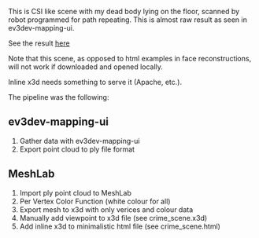 This is CSI like scene with my dead body lying on the floor, scanned by robot programmed for path repeating.
This is almost raw result as seen in ev3dev-mapping-ui.

See the result [here](http://htmlpreview.github.io/?https://github.com/bmegli/ev3dev-mapping-results/blob/master/point%20clouds/html/crime%20scene/crime_scene.html)

Note that this scene, as opposed to html examples in face reconstructions, will not work if downloaded and opened locally.

Inline x3d needs something to serve it (Apache, etc.). 

The pipeline was the following:

## ev3dev-mapping-ui

1. Gather data with ev3dev-mapping-ui
2. Export point cloud to ply file format

## MeshLab

1. Import ply point cloud to MeshLab
2. Per Vertex Color Function (white colour for all)
3. Export mesh to x3d with only verices and colour data
4. Manually add viewpoint to x3d file (see crime_scene.x3d)
8. Add inline x3d to minimalistic html file (see crime_scene.html)



